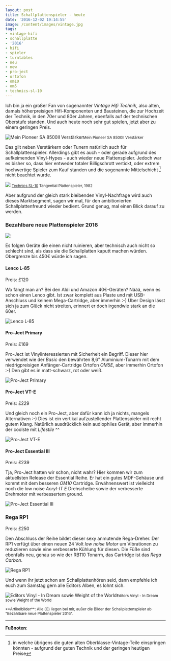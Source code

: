 ```yaml
---
layout: post
title: Schallplattenspieler - heute
date: '2016-12-02 19:14:55'
image: /content/images/vintage.jpg
tags:
- vintage-hifi
- schallplatte
- '2016'
- hifi
- spieler
- turntables
- neu
- new
- pro-ject
- ortofon
- om10
- om5
- technics-sl-10
---
```


Ich bin ja ein großer Fan von sogenannter *Vintage Hifi Technik*, also alten, damals höherpreisigen Hifi-Komponenten und Bausteinen, die zur Hochzeit der Technik, in den 70er und 80er Jahren, ebenfalls auf der technischen Oberstufe standen. Und auch heute noch sehr gut spielen, jetzt aber zu einem geringen Preis. <!--more-->

![Mein Pioneer SA 8500II Verstärker](/content/images/posts/2013-12/pioneer_sa_8500II.jpg)<small>Mein Pioneer SA 8500II Verstärker</small>

Das gilt neben Verstärkern oder Tunern natürlich auch für Schallplattenspieler. Allerdings gibt es auch - oder gerade aufgrund des aufkeimenden Vinyl-Hypes - auch wieder neue Plattenspieler. Jedoch war es bisher so, dass hier entweder totaler Billigschrott vertickt, oder extrem hochwertige Spieler zum Kauf standen und die sogenannte Mittelschicht [^1] nicht beachtet wurde.

![](/content/images/posts/2015-11/sl10_2.jpg)
<small>[Technics SL-10](/2015/11/20/sound-of-vision/) Tangential Plattenspieler, 1982</small>

Aber aufgrund der gleich stark bleibenden Vinyl-Nachfrage wird auch dieses Marktsegment, sagen wir mal, für den ambitionierten Schallplattenfreund wieder bedient. Grund genug, mal einen Blick darauf zu werden.

### Bezahlbare neue Plattenspieler 2016

![](/content/images/2016/12/Bildschirmfoto-2016-12-02-um-19.17.14.png)

Es folgen Geräte die einen nicht ruinieren, aber technisch auch nicht so schlecht sind, als dass sie die Schallplatten kaputt machen würden. Obergrenze bis 450€ würde ich sagen.

#### Lenco L-85
Preis: £120

Wo fängt man an? Bei den Aldi und Amazon 40€-Geräten? Näää, wenn es schon einen Lenco gibt. Ist zwar komplett aus Plaste und mit USB-Anschluss und keinem Mega-Cartridge, aber immerhin :-) Über Design lässt sich ja zum Glück nicht streiten, erinnert er doch irgendwie stark an die 60er.

![Lenco L-85](/content/images/2016/12/lenco.jpg)

#### Pro-Ject Primary
Preis: £169

Pro-Ject ist Vinylinteressierten mit Sicherheit ein Begriff. Dieser hier verwendet wie der *Basic* den bewährten 8,6" Aluminium-Tonarm mit dem niedrigpreisigen Anfänger-Cartridge Ortofon *OM5E*, aber immerhin Ortofon :-) Den gibt es in matt-schwarz, rot oder weiß.

![Pro-Ject Primary](/content/images/2016/12/project-primary.jpg)

#### Pro-Ject VT-E
Preis: £229

Und gleich noch ein Pro-Ject, aber dafür kann ich ja nichts, mangels Alternativen :-) Dies ist ein vertikal aufzustellender Plattenspieler mit recht gutem Klang. Natürlich ausdrücklich kein audiophiles Gerät, aber immerhin der coolste mit *Lifestile* ^^

![Pro-Ject VT-E](/content/images/2016/12/pro_jectVTE.jpg)

#### Pro-Ject Essential III
Preis: £239

Tja, Pro-Ject hatten wir schon, nicht wahr? Hier kommen wir zum aktuellsten Release der Essential Reihe. Er hat ein gutes MDF-Gehäuse und kommt mit dem besseren *OM10* Cartridge. Erwähnenswert ist vielleicht noch die low noise *Acryl-IT E* Drehscheibe sowie der verbesserte Drehmotor mit verbessertem ground.

![Pro-Ject Essential III](/content/images/2016/12/project_essentialiii.jpg)

### Rega RP1
Preis: £250

Den Abschluss der Reihe bildet dieser sexy anmutende Rega-Dreher. Der RP1 verfügt über einen neuen 24 Volt *low noise Motor* um Vibrationen zu reduzieren sowie eine verbesserte Kühlung für diesen. Die Füße sind ebenfalls neu, genau so wie der RB110 Tonarm, das Cartridge ist das *Rega Carbon*.

![Rega RP1](/content/images/2016/12/rega-rp1.jpg)

Und wenn ihr jetzt schon am Schallplattenhören seid, dann empfehle ich euch zum Samstag gern alle Editors Alben, es lohnt sich.

![Editors Vinyl - In Dream sowie Weight of the World](/content/images/2016/12/IMG_2303.JPG)<small>Editors Vinyl - In Dream sowie Weight of the World</small>

<small>
**Artikelbilder**: Alle (C) liegen bei mir, außer die Bilder der Schallplattenspieler ab "Bezahlbare neue Plattenspieler 2016".
</small>

---

**Fußnoten**:

[^1]: in welche übrigens die guten alten Oberklasse-Vintage-Teile einspringen könnten - aufgrund der guten Technik und der geringen heutigen Preise
